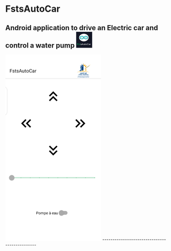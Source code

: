 # FstsAutoCar
Android application to drive an Electric car and control a water pump <img src="images\pic2.png" width="50" height="50">
------------------------------------------
<img src="images\pic1.png" width="300" height="auto">
----------------------------------------------
